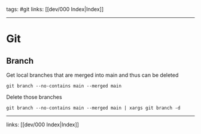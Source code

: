 tags: #git
links: [[dev/000 Index|Index]]

---
# Git

## Branch

Get local branches that are merged into main and thus can be deleted

```
git branch --no-contains main --merged main
```

Delete those branches

```
git branch --no-contains main --merged main | xargs git branch -d
```

---
links: [[dev/000 Index|Index]]